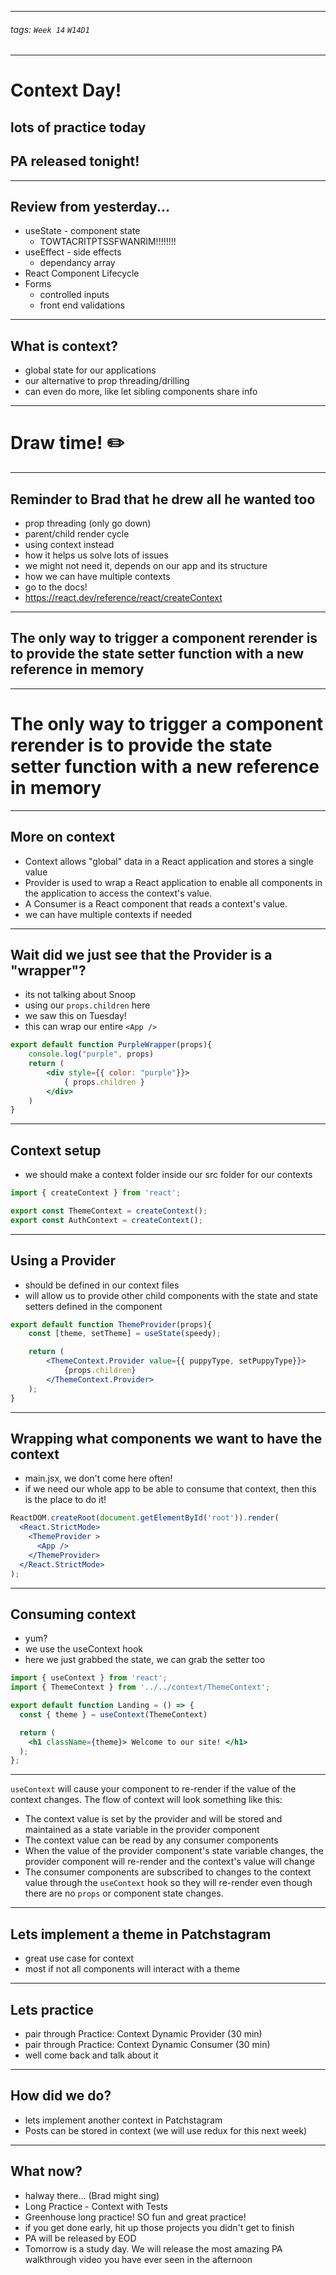 <style>
    .present {
        text-align: left;
    }
</style>

---

###### tags: `Week 14` `W14D1`

---

# Context Day!
## lots of practice today
## PA released tonight!


---

## Review from yesterday...
- useState - component state
    - TOWTACRITPTSSFWANRIM!!!!!!!!
- useEffect - side effects
    - dependancy array
- React Component Lifecycle
- Forms
    - controlled inputs
    - front end validations




---

## What is context?
- global state for our applications
- our alternative to prop threading/drilling
- can even do more, like let sibling components share info


---

# Draw time! ✏️



---

## Reminder to Brad that he drew all he wanted too

- prop threading (only go down)
- parent/child render cycle
- using context instead
- how it helps us solve lots of issues
- we might not need it, depends on our app and its structure
- how we can have multiple contexts
- go to the docs!
- https://react.dev/reference/react/createContext



---


## The only way to trigger a component rerender is to provide the state setter function with a new reference in memory


---

# The only way to trigger a component rerender is to provide the state setter function with a new reference in memory


---

## More on context

- Context allows "global" data in a React application and stores a single value 
- Provider is used to wrap a React application to enable all components in the application to access the context's value. 
- A Consumer is a React component that reads a context's value.
- we can have multiple contexts if needed


---


## Wait did we just see that the Provider is a "wrapper"?

- its not talking about Snoop
- using our `props.children` here
- we saw this on Tuesday!
- this can wrap our entire `<App />`

```jsx
export default function PurpleWrapper(props){
    console.log("purple", props)
    return (
        <div style={{ color: "purple"}}>
            { props.children }
        </div>
    )
} 
```


---


## Context setup

- we should make a context folder inside our src folder for our contexts


```jsx
import { createContext } from 'react';

export const ThemeContext = createContext();
export const AuthContext = createContext();
```


---

## Using a Provider

- should be defined in our context files
- will allow us to provide other child components with the state and state setters defined in the component

```jsx
export default function ThemeProvider(props){
    const [theme, setTheme] = useState(speedy);

    return (
        <ThemeContext.Provider value={{ puppyType, setPuppyType}}>
            {props.children}
        </ThemeContext.Provider>
    );
}
```


---

## Wrapping what components we want to have the context

- main.jsx, we don't come here often!
- if we need our whole app to be able to consume that context, then this is the place to do it!

```jsx
ReactDOM.createRoot(document.getElementById('root')).render(
  <React.StrictMode>
    <ThemeProvider >
      <App />
    </ThemeProvider>
  </React.StrictMode>
);
```

---

## Consuming context

- yum?
- we use the useContext hook
- here we just grabbed the state, we can grab the setter too
```jsx
import { useContext } from 'react';
import { ThemeContext } from '../../context/ThemeContext';

export default function Landing = () => {
  const { theme } = useContext(ThemeContext)

  return (
    <h1 className={theme}> Welcome to our site! </h1>
  );
};

```

---



`useContext` will cause your component to re-render if the value of the
context changes. The flow of context will look something like this:

* The context value is set by the provider and will be stored and maintained as a state variable in the provider component
* The context value can be read by any consumer components
* When the value of the provider component's state variable changes, the
  provider component will re-render and the context's value will change
* The consumer components are subscribed to changes to the context value through the `useContext` hook so they will re-render even though there are no `props`  or component state changes.


---


## Lets implement a theme in Patchstagram

- great use case for context
- most if not all components will interact with a theme

---


## Lets practice

- pair through Practice: Context Dynamic Provider (30 min)
- pair through Practice: Context Dynamic Consumer (30 min)
- well come back and talk about it


---




## How did we do?
- lets implement another context in Patchstagram
- Posts can be stored in context (we will use redux for this next week)


---


## What now?
 - halway there... (Brad might sing)
 - Long Practice - Context with Tests
 - Greenhouse long practice! SO fun and great practice!
 - if you get done early, hit up those projects you didn't get to finish
 - PA will be released by EOD
 - Tomorrow is a study day. We will release the most amazing PA walkthrough video you have ever seen in the afternoon






